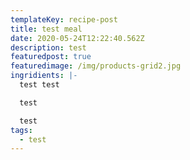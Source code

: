 ```yaml
---
templateKey: recipe-post
title: test meal
date: 2020-05-24T12:22:40.562Z
description: test
featuredpost: true
featuredimage: /img/products-grid2.jpg
ingridients: |-
  test test

  test

  test
tags:
  - test
---
```

